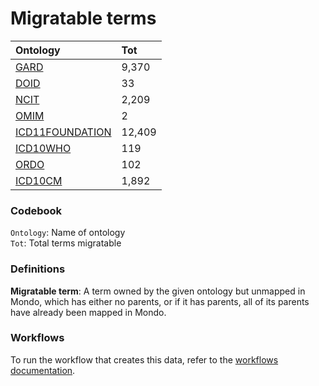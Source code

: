 # Migratable terms
| Ontology                                        | Tot    |
|:------------------------------------------------|:-------|
| [GARD](./migrate_gard.md)                       | 9,370  |
| [DOID](./migrate_doid.md)                       | 33     |
| [NCIT](./migrate_ncit.md)                       | 2,209  |
| [OMIM](./migrate_omim.md)                       | 2      |
| [ICD11FOUNDATION](./migrate_icd11foundation.md) | 12,409 |
| [ICD10WHO](./migrate_icd10who.md)               | 119    |
| [ORDO](./migrate_ordo.md)                       | 102    |
| [ICD10CM](./migrate_icd10cm.md)                 | 1,892  |

### Codebook
`Ontology`: Name of ontology    
`Tot`: Total terms migratable

### Definitions
**Migratable term**: A term owned by the given ontology but unmapped in Mondo, which has either no parents, or if it has 
parents, all of its parents have already been mapped in Mondo.

### Workflows
To run the workflow that creates this data, refer to the [workflows documentation](../developer/workflows.md).